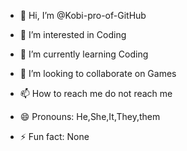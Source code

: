 - 👋 Hi, I’m @Kobi-pro-of-GitHub
- 👀 I’m interested in Coding
- 🌱 I’m currently learning Coding
- 💞️ I’m looking to collaborate on Games
- 📫 How to reach me do not reach me

- 😄 Pronouns: He,She,It,They,them
- ⚡ Fun fact: None

<!---
Kobi-pro-of-GitHub/Kobi-pro-of-GitHub is a ✨ special ✨ repository because its `README.md` (this file) appears on your GitHub profile.
You can click the Preview link to take a look at your changes.
--->
